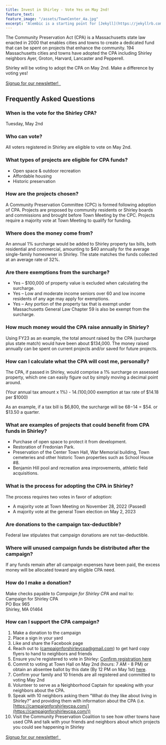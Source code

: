 ```yaml
---
title: Invest in Shirley - Vote Yes on May 2nd!
feature_text: 
feature_image: "/assets/TownCenter_4a.jpg"
excerpt: "Alembic is a starting point for [Jekyll](https://jekyllrb.com/) projects. Rather than starting from scratch, this boilerplate is designed to get the ball rolling immediately. Install it, configure it, tweak it, push it."
---
```


The Community Preservation Act (CPA) is a Massachusetts state law enacted in 2000 that enables cities and towns to create a dedicated fund that can be spent on projects that enhance the community. 194 Massachusetts cities and towns have adopted the CPA including Shirley neighbors Ayer, Groton, Harvard, Lancaster and Pepperell.

Shirley will be voting to adopt the CPA on May 2nd. Make a difference by voting yes!

<a class="button" href="#ccblock" onclick="document.getElementById('ccblock').style.display = 'block';">Signup for our newsletter!&nbsp; <svg width="16" height="16" class="icon  icon--email" role="img" alt="email"><title>email</title><use xlink:href="#email" fill="CurrentColor"></use></svg>
</a>

## Frequently Asked Questions

### When is the vote for the Shirley CPA?

Tuesday, May 2nd

### Who can vote?

All voters registered in Shirley are eligible to vote on May 2nd. 

### What types of projects are eligible for CPA funds?

 - Open space & outdoor recreation
 - Affordable housing
 - Historic preservation

### How are the projects chosen?

A Community Preservation Committee (CPC) is formed following adoption of CPA. Projects are proposed by community residents or Shirley boards and commissions and brought before Town Meeting by the CPC. Projects require a majority vote at Town Meeting to qualify for funding.

### Where does the money come from?

An annual 1% surcharge would be added to Shirley property tax bills, both residential and commercial, amounting to $40 annually for the average single-family homeowner in Shirley. The state matches the funds collected at an average rate of 32%.

### Are there exemptions from the surcharge?

 - Yes – $100,000 of property value is excluded when calculating the surcharge.
 - Yes – Low and moderate income seniors over 60 and low income residents of any age may apply for exemptions.
 - Yes – Any portion of the property tax that is exempt under Massachusetts General Law Chapter 59 is also be exempt from the surcharge.

### How much money would the CPA raise annually in Shirley?

Using FY23 as an example, the total amount raised by the CPA (surcharge plus state match) would have been about $134,000. The money raised annually can be spent on current projects and/or saved for future projects.

### How can I calculate what the CPA will cost me, personally?

The CPA, if passed in Shirley, would comprise a 1% surcharge on assessed property, which one can easily figure out by simply moving a decimal point around.  

(Your annual tax amount  x  1%) - $14. ($100,000 exemption at tax rate of $14.18 per $1000)

As an example, if a tax bill is $6,800, the surcharge will be $68-$14 = $54. or $13.50 a quarter.

### What are examples of projects that could benefit from CPA funds in Shirley?

 - Purchase of open space to protect it from development.
 - Restoration of Fredonian Park.
 - Preservation of the Center Town Hall, War Memorial building, Town cemeteries and other historic Town properties such as School House #8.
 - Benjamin Hill pool and recreation area improvements, athletic field acquisitions.

### What is the process for adopting the CPA in Shirley?

The process requires two votes in favor of adoption:
 - A majority vote at Town Meeting on November 28, 2022 (Passed)
 - A majority vote at the general Town election on May 2, 2023

### Are donations to the campaign tax-deductible?

Federal law stipulates that campaign donations are not tax-deductible.

### Where will unused campaign funds be distributed after the campaign?

If any funds remain after all campaign expenses have been paid, the excess money will be allocated toward any eligible CPA need.

### How do I make a donation?

Make checks payable to *Campaign for Shirley CPA* and mail to:<br>
Campaign for Shirley CPA<br>
PO Box 965<br>
Shirley, MA  01464

### How can I support the CPA campaign?

1. Make a donation to the campaign 
2. Place a sign in your yard 
3. Like and share the Facebook page 
4. Reach out to (campaignforshirleycpa@gmail.com) to get hard copy flyers to hand to neighbors and friends
5. Ensure you’re registered to vote in Shirley: [Confirm registration here](https://www.sec.state.ma.us/VoterRegistrationSearch/MyVoterRegStatus.aspx)
6. Commit to voting at Town Hall on May 2nd (hours: 7 AM - 8 PM) or obtain an absentee ballot by this date (By 12 PM on May 1st) [here](https://www.sec.state.ma.us/divisions/elections/languages/absentee-ballot-applications.htm).
7. Confirm your family and 10 friends are all registered and committed to voting May 2nd
8. Volunteer to serve as a Neighborhood Captain for speaking with your neighbors about the CPA.
9. Speak with 10 neighbors asking them “What do they like about living in Shirley?” and providing them with information about the CPA (i.e. [https://campaignforshirleycpa.com/](https://campaignforshirleycpa.com/))
10. Visit the Community Preservation Coalition to see how other towns have used CPA and talk with your friends and neighbors about which projects you could see happening in Shirley


<a class="button" href="#ccblock" onclick="document.getElementById('ccblock').style.display = 'block';">Signup for our newsletter!&nbsp; <svg width="16" height="16" class="icon  icon--email" role="img" alt="email"><title>email</title><use xlink:href="#email" fill="CurrentColor"></use></svg>
</a>


<div id="ccblock" style="display: none;">
<!-- Begin Constant Contact Active Forms -->
<script> var _ctct_m = "68e7b8c9c897d6b88692b97e7ffd0ea7"; </script>
<script id="signupScript" src="//static.ctctcdn.com/js/signup-form-widget/current/signup-form-widget.min.js" async defer></script>
<!-- End Constant Contact Active Forms -->
<!-- Begin Constant Contact Inline Form Code -->
<div class="ctct-inline-form" data-form-id="aebf5ed6-fb45-4081-9ac0-f4b6cf8a92a9"></div>
<!-- End Constant Contact Inline Form Code -->
</div>
